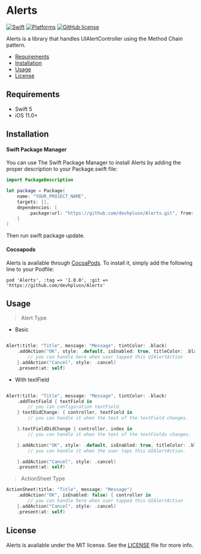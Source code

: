 # Alerts

[![Swift](https://img.shields.io/badge/Swift-5-orange.svg)](https://img.shields.io/badge/Swift-5-orange.svg)
[![Platforms](https://img.shields.io/badge/Platforms-iOS-black?style=flat)](https://img.shields.io/badge/Platforms-iOS-black?style=flat)
[![GitHub license](https://img.shields.io/badge/license-MIT-lightgrey.svg?style=flat)](https://github.com/devhplusn/Alerts/blob/master/LICENSE)

Alerts is a library that handles UIAlertController using the Method Chain pattern.

- [Requirements](#requirements)
- [Installation](#installation)
- [Usage](#usage)
- [License](#license)

## Requirements

- Swift 5
- iOS 11.0+


## Installation

#### Swift Package Manager

You can use The Swift Package Manager to install Alerts by adding the proper description to your Package.swift file:

```swift
import PackageDescription

let package = Package(
    name: "YOUR_PROJECT_NAME",
    targets: [],
    dependencies: [
        .package(url: "https://github.com/devhplusn/Alerts.git", from: "1.0.0")
    ]
)
```

Then run swift package update.


#### Cocoapods

Alerts is available through [CocoaPods](https://cocoapods.org). To install
it, simply add the following line to your Podfile:

```
pod 'Alerts', :tag => '1.0.0', :git => 'https://github.com/devhplusn/Alerts'
```


## Usage

> Alert Type

- Basic

```swift

Alert(title: "Title", message: "Message", tintColor: .black)
    .addAction("OK", style: .default, isEnabled: true, titleColor: .black) { controller in
        // you can handle here when user tapped this UIAlertAction
    }.addAction("Cancel", style: .cancel)
    .present(at: self)
```

- With textField

```swift

Alert(title: "Title", message: "Message", tintColor: .black)
    .addTextField { textField in
        // you can configuration textField.
    } textDidChange: { controller, textField in
        // you can handle it when the text of the textField changes.

    }.textFieldDidChange { controller, index in
        // you can handle it when the text of the textFields changes.

    }.addAction("OK", style: .default, isEnabled: true, titleColor: .black) { controller in
        // you can handle it when the user taps this UIAlertAction.

    }.addAction("Cancel", style: .cancel)
    .present(at: self)
```

> ActionSheet Type

```swift
ActionSheet(title: "Title", message: "Message")
    .addAction("OK", isEnabled: false) { controller in
        // you can handle here when user tapped this UIAlertAction
    }.addAction("Cancel", style: .cancel)
    .present(at: self)
```


## License

Alerts is available under the MIT license. See the [LICENSE][license] file for more info.


[license]: LICENSE
